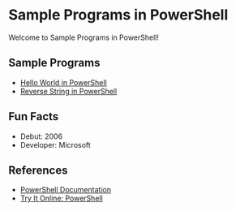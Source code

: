 # Sample Programs in PowerShell

Welcome to Sample Programs in PowerShell!

## Sample Programs

- [Hello World in PowerShell][1]
- [Reverse String in PowerShell][2]

## Fun Facts

- Debut: 2006
- Developer: Microsoft

## References

- [PowerShell Documentation](https://docs.microsoft.com/en-us/powershell/)
- [Try It Online: PowerShell](https://tio.run/#powershell)

[1]: .\hello-world.ps1
[2]: .\Reverse-String.ps1